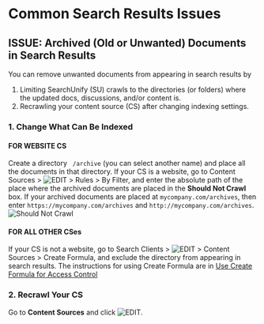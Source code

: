 # Common Search Results Issues

## ISSUE: Archived (Old or Unwanted) Documents in Search Results
You can remove unwanted documents from appearing in search results by 
1. Limiting SearchUnify (SU) crawls to the directories (or folders) where the updated docs, discussions, and/or content is.
2. Recrawling your content source (CS) after changing indexing settings.

### 1. Change What Can Be Indexed
#### **FOR WEBSITE CS**
Create a directory ``` /archive``` (you can select another name) and place all the documents in that directory.
If your CS is a website, go to Content Sources > ![EDIT](https://docs.searchunify.com/Content/Resources-Mamba20/Images/Icons/edit-tuning.png) > Rules > By Filter, and enter the absolute path of the place where the archived documents are placed in the **Should Not Crawl** box. If your archived documents are placed at ```mycompany.com/archives```, then enter ```https://mycompany.com/archives``` and ```http://mycompany.com/archives```. ![Should Not Crawl](https://i.ibb.co/mhqmKQp/archives.png)   
#### **FOR ALL OTHER CSes**
If your CS is not a website, go to Search Clients > ![EDIT](https://docs.searchunify.com/Content/Resources-Mamba20/Images/Icons/edit-tuning.png) > Content Sources > Create Formula, and exclude the directory from appearing in search results. The instructions for using Create Formula are in [Use Create Formula for Access Control](https://docs.searchunify.com/Content/Search-Clients/Create-Formula.htm) 

### 2. Recrawl Your CS
Go to **Content Sources** and click ![EDIT](https://docs.searchunify.com/Content/Resources-Mamba20/Images/Icons/recrwal.png). 

